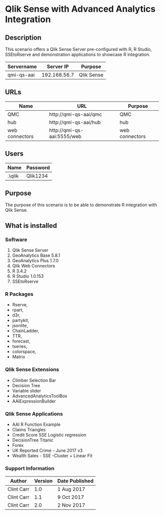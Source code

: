 # Qlik Sense with Advanced Analytics Integration 

## Description
This scenario offers a Qlik Sense Server pre-configured with R, R Studio, SSEtoRserve and demonstration applications to showcase R integration.

| Servername        | Server IP         | Purpose | 
|-------------------|-------------------|---------|
| qmi-qs-aai        | 192.168.56.7      | Qlik Sense |

## URLs
| Name | URL | Purpose
|------|-----|---------
|QMC|http://qmi-qs-aai/qmc | QMC
|hub|http://qmi-qs-aai/hub | hub
|web connectors|http://qmi-qs-aai:5555/web | web connectors

## Users
| Name | Password |
|------|-----|
|.\qlik| Qlik1234|

## Purpose
The purpose of this scenario is to be able to demonstrate R integration with Qlik Sense.

## What is installed
### Software
1. Qlik Sense Server
2. GeoAnalytics Base 5.8.1
3. GeoAnalytics Plus 1.7.0
4. Qlik Web Connectors
5. R 3.4.2
6. R Studio 1.0.153
7. SSEtoRserve

### R Packages
* Rserve,
* rpart,
* d3r,
* partykit,
* jsonlite,
* ChainLadder,
* TTR,
* forecast,
* tseries,
* colorspace,
* Matrix

### Qlik Sense Extensions
* Climber Selection Bar
* Decision Tree
* Variable slider
* AdvancedAnalyticsToolBox
* AAIExpressionBuilder

### Qlik Sense Applications
* AAI R Function Example
* Claims Triangles
* Credit Score SSE Logistic regression
* DecisionTree Titanic
* Forex
* UK Reported Crime - June 2017 v3
* Wealth Sales - SSE -Cluster + Linear Fit

### Support Information
| Author | Version | Date Published |
|--------|---------|----------------|
|Clint Carr|1.0|1 Aug 2017|
|Clint Carr|1.1|9 Oct 2017|
|Clint Carr|2.0|2 Nov 2017|
